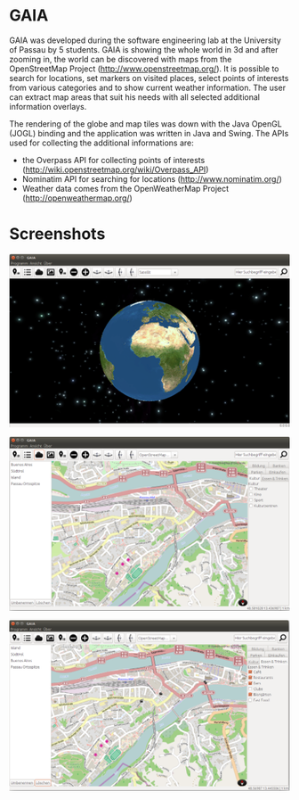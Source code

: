 # GAIA
GAIA was developed during the software engineering lab at the University of Passau by 5 students.
GAIA is showing the whole world in 3d and after zooming in, the world can be discovered with maps from the OpenStreetMap Project (http://www.openstreetmap.org/).
It is possible to search for locations, set markers on visited places, select points of interests from various categories and to show current weather information. The user can extract map areas that suit his needs with all selected additional information overlays.

The rendering of the globe and map tiles was down with the Java OpenGL (JOGL) binding and the application was written in Java and Swing.
The APIs used for collecting the additional informations are:
* the Overpass API for collecting points of interests (http://wiki.openstreetmap.org/wiki/Overpass_API)
* Nominatim API for searching for locations (http://www.nominatim.org/)
* Weather data comes from the OpenWeatherMap Project (http://openweathermap.org/)

# Screenshots
![Alt text](gaia-3d.png "GAIA in 3d mode")

![Alt text](gaia-2d.png "GAIA in 2d mode")

![Alt text](gaia-2d-2.png "GAIA in 2d mode")
